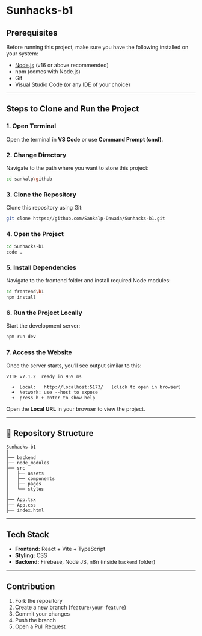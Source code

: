 # Sunhacks-b1

##  Prerequisites
Before running this project, make sure you have the following installed on your system:
- [Node.js](https://nodejs.org/) (v16 or above recommended)
- npm (comes with Node.js)
- Git
- Visual Studio Code (or any IDE of your choice)

---

## Steps to Clone and Run the Project

### 1. Open Terminal
Open the terminal in **VS Code** or use **Command Prompt (cmd)**.

### 2. Change Directory
Navigate to the path where you want to store this project:
```bash
cd sankalp\github
```

### 3. Clone the Repository
Clone this repository using Git:
```bash
git clone https://github.com/Sankalp-Dawada/Sunhacks-b1.git
```

### 4. Open the Project
```bash
cd Sunhacks-b1
code .
```

### 5. Install Dependencies
Navigate to the frontend folder and install required Node modules:
```bash
cd frontend\b1
npm install
```

### 6. Run the Project Locally
Start the development server:
```bash
npm run dev
```

### 7. Access the Website
Once the server starts, you’ll see output similar to this:
```
VITE v7.1.2  ready in 959 ms

  ➜  Local:   http://localhost:5173/   (click to open in browser)
  ➜  Network: use --host to expose
  ➜  press h + enter to show help
```
Open the **Local URL** in your browser to view the project.

---

## 📂 Repository Structure
```
Sunhacks-b1
│
├── backend
├── node_modules
├── src
│   ├── assets
│   ├── components
│   ├── pages
│   └── styles
│
├── App.tsx
├── App.css
├── index.html
```

---

## Tech Stack
- **Frontend:** React + Vite + TypeScript  
- **Styling:** CSS  
- **Backend:** Firebase, Node JS, n8n (inside `backend` folder)  

---

## Contribution
1. Fork the repository  
2. Create a new branch (`feature/your-feature`)  
3. Commit your changes  
4. Push the branch  
5. Open a Pull Request 